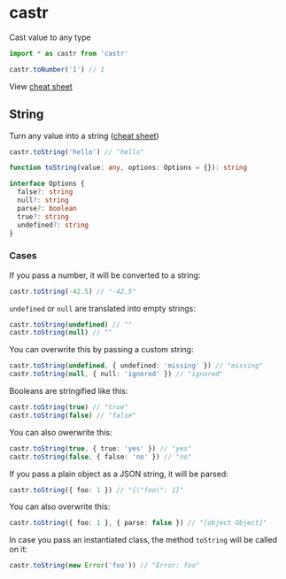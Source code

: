 castr
===

Cast value to any type

```js
import * as castr from 'castr'

castr.toNumber('1') // 1
```

View [cheat sheet](./cheatsheet.md)

## String

Turn any value into a string ([cheat sheet](https://github.com/francoisrv/castr/blob/master/cheatsheet.md#tostring))

```js
castr.toString('hello') // "hello"
```
```ts
function toString(value: any, options: Options = {}): string

interface Options {
  false?: string
  null?: string
  parse?: boolean
  true?: string
  undefined?: string
}
```

### Cases

If you pass a number, it will be converted to a string:

```ts
castr.toString(-42.5) // "-42.5"
```

`undefined` or `null` are translated into empty strings:

```ts
castr.toString(undefined) // ""
castr.toString(null) // ""
```

You can overwrite this by passing a custom string:

```ts
castr.toString(undefined, { undefined: 'missing' }) // "missing"
castr.toString(null, { null: 'ignored' }) // "ignored"
```

Booleans are stringified like this:

```ts
castr.toString(true) // "true"
castr.toString(false) // "false"
```

You can also owerwrite this:

```ts
castr.toString(true, { true: 'yes' }) // "yes"
castr.toString(false, { false: 'no' }) // "no"
```

If you pass a plain object as a JSON string, it will be parsed:

```ts
castr.toString({ foo: 1 }) // "{\"foo\": 1}"
```

You can also overwrite this:

```ts
castr.toString({ foo: 1 }, { parse: false }) // "[object Object]"
```

In case you pass an instantiated class, the method `toString` will be called on it:

```ts
castr.toString(new Error('foo')) // "Error: foo"
```
